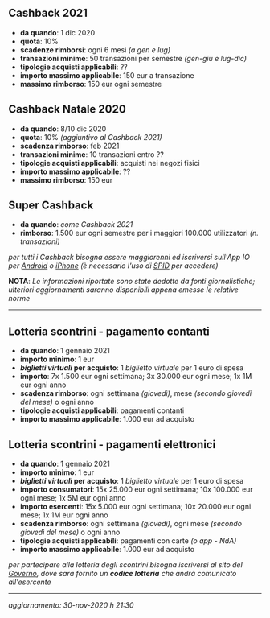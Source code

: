 ## Cashback 2021

* **da quando**: 1 dic 2020
* **quota**: 10%
* **scadenze rimborsi**: ogni 6 mesi _(a gen e lug)_
* **transazioni minime**: 50 transazioni per semestre _(gen-giu e lug-dic)_
* **tipologie acquisti applicabili**: ??
* **importo massimo applicabile**: 150 eur a transazione
* **massimo rimborso**: 150 eur ogni semestre


## Cashback Natale 2020

* **da quando**: 8/10 dic 2020
* **quota**: 10% _(aggiuntivo al Cashback 2021)_
* **scadenza rimborso**: feb 2021
* **transazioni minime**: 10 transazioni entro ??
* **tipologie acquisti applicabili**: acquisti nei negozi fisici
* **importo massimo applicabile**: ??
* **massimo rimborso**: 150 eur


## Super Cashback

* **da quando**: _come Cashback 2021_
* **rimborso**: 1.500 eur ogni semestre per i maggiori 100.000 utilizzatori _(n. transazioni)_


*per tutti i Cashback bisogna essere maggiorenni ed iscriversi sull'App IO per [Android](https://play.google.com/store/apps/details?id=it.pagopa.io.app&gl=IT) o [iPhone](https://apps.apple.com/it/app/io/id1501681835) (è necessario l'uso di [SPID](https://www.spid.gov.it/) per accedere)*

**NOTA**: *Le informazioni riportate sono state dedotte da fonti giornalistiche; ulteriori aggiornamenti saranno disponibili appena emesse le relative norme*

----------------------------------


## Lotteria scontrini - pagamento contanti

* **da quando**: 1 gennaio 2021
* **importo minimo**: 1 eur
* **_biglietti virtuali_ per acquisto**: 1 _biglietto virtuale_ per 1 euro di spesa
* **importo**: 7x 1.500 eur ogni settimana; 3x 30.000 eur ogni mese; 1x 1M eur ogni anno
* **scadenza rimborso**: ogni settimana _(giovedì)_, mese _(secondo giovedì del mese)_ o ogni anno
* **tipologie acquisti applicabili**: pagamenti contanti
* **importo massimo applicabile**: 1.000 eur ad acquisto

## Lotteria scontrini - pagamenti elettronici

* **da quando**: 1 gennaio 2021
* **importo minimo**: 1 eur
* **_biglietti virtuali_ per acquisto**: 1 _biglietto virtuale_ per 1 euro di spesa
* **importo consumatori**: 15x 25.000 eur ogni settimana; 10x 100.000 eur ogni mese; 1x 5M eur ogni anno
* **importo esercenti**: 15x 5.000 eur ogni settimana; 10x 20.000 eur ogni mese; 1x 1M eur ogni anno
* **scadenza rimborso**: ogni settimana _(giovedì)_, ogni mese _(secondo giovedì del mese)_ o ogni anno
* **tipologie acquisti applicabili**: pagamenti con carte _(o app - NdA)_
* **importo massimo applicabile**: 1.000 eur ad acquisto

*per partecipare alla lotteria degli scontrini bisogna iscriversi al sito del [Governo](https://www.lotteriadegliscontrini.gov.it/portale/),
dove sarà fornito un **codice lotteria** che andrà comunicato all'esercente*


----------------------------------

_aggiornamento: 30-nov-2020 h 21:30_

